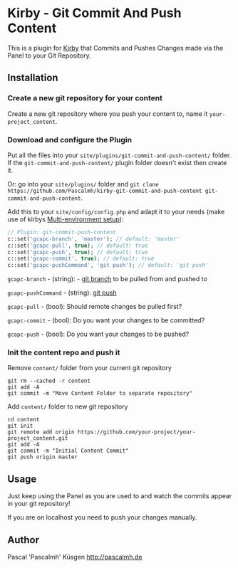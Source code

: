 # Kirby - Git Commit And Push Content

This is a plugin for [Kirby](http://getkirby.com/) that Commits and Pushes Changes made via the Panel to your Git Repository.

## Installation

### Create a new git repository for your content

Create a new git repository where you push your content to, name it `your-project_content`.

### Download and configure the Plugin

Put all the files into your `site/plugins/git-commit-and-push-content/` folder. If the `git-commit-and-push-content/` plugin folder doesn't exist then create it.

Or: go into your `site/plugins/` folder and  `git clone https://github.com/Pascalmh/kirby-git-commit-and-push-content git-commit-and-push-content`.

Add this to your `site/config/config.php` and adapt it to your needs (make use of kirbys [Multi-environment setup](http://getkirby.com/blog/multi-environment-setup)):
```php
// Plugin: git-commit-push-content
c::set('gcapc-branch', 'master'); // default: 'master'
c::set('gcapc-pull', true); // default: true
c::set('gcapc-push', true); // default: true
c::set('gcapc-commit', true); // default: true
c::set('gcapc-pushCommand', 'git push'); // default: 'git push'
```

`gcapc-branch` - (string): - [git branch](http://git-scm.com/docs/git-branch) to be pulled from and pushed to

`gcapc-pushCommand` - (string): [git push](http://git-scm.com/docs/git-push)

`gcapc-pull` - (bool): Should remote changes be pulled first?

`gcapc-commit` - (bool): Do you want your changes to be committed?

`gcapc-push` - (bool): Do you want your changes to be pushed?

### Init the content repo and push it

Remove `content/` folder from your current git repository
```
git rm --cached -r content
git add -A
git commit -m "Move Content Folder to separate repository"
``` 

Add `content/` folder to new git repository

```
cd content
git init
git remote add origin https://github.com/your-project/your-project_content.git
git add -A
git commit -m "Initial Content Commit"
git push origin master
```

## Usage 

Just keep using the Panel as you are used to and watch the commits appear in your git repository! 

If you are on localhost you need to push your changes manually.

## Author

Pascal 'Pascalmh' Küsgen <http://pascalmh.de>
